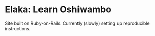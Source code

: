 # Elaka: Learn Oshiwambo

Site built on Ruby-on-Rails. Currently (slowly) setting up reproducible instructions.
